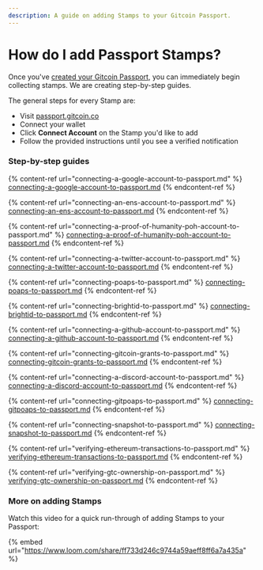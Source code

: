 ```yaml
---
description: A guide on adding Stamps to your Gitcoin Passport.
---
```


# How do I add Passport Stamps?

Once you've [created your Gitcoin Passport](../how-do-i-create-a-gitcoin-passport.md), you can immediately begin collecting stamps. We are creating step-by-step guides.

The general steps for every Stamp are:

* Visit [passport.gitcoin.co](https://passport.gitcoin.co/)
* Connect your wallet
* Click **Connect Account** on the Stamp you'd like to add
* Follow the provided instructions until you see a verified notification

### Step-by-step guides

{% content-ref url="connecting-a-google-account-to-passport.md" %}
[connecting-a-google-account-to-passport.md](connecting-a-google-account-to-passport.md)
{% endcontent-ref %}

{% content-ref url="connecting-an-ens-account-to-passport.md" %}
[connecting-an-ens-account-to-passport.md](connecting-an-ens-account-to-passport.md)
{% endcontent-ref %}

{% content-ref url="connecting-a-proof-of-humanity-poh-account-to-passport.md" %}
[connecting-a-proof-of-humanity-poh-account-to-passport.md](connecting-a-proof-of-humanity-poh-account-to-passport.md)
{% endcontent-ref %}

{% content-ref url="connecting-a-twitter-account-to-passport.md" %}
[connecting-a-twitter-account-to-passport.md](connecting-a-twitter-account-to-passport.md)
{% endcontent-ref %}

{% content-ref url="connecting-poaps-to-passport.md" %}
[connecting-poaps-to-passport.md](connecting-poaps-to-passport.md)
{% endcontent-ref %}

{% content-ref url="connecting-brightid-to-passport.md" %}
[connecting-brightid-to-passport.md](connecting-brightid-to-passport.md)
{% endcontent-ref %}

{% content-ref url="connecting-a-github-account-to-passport.md" %}
[connecting-a-github-account-to-passport.md](connecting-a-github-account-to-passport.md)
{% endcontent-ref %}

{% content-ref url="connecting-gitcoin-grants-to-passport.md" %}
[connecting-gitcoin-grants-to-passport.md](connecting-gitcoin-grants-to-passport.md)
{% endcontent-ref %}

{% content-ref url="connecting-a-discord-account-to-passport.md" %}
[connecting-a-discord-account-to-passport.md](connecting-a-discord-account-to-passport.md)
{% endcontent-ref %}

{% content-ref url="connecting-gitpoaps-to-passport.md" %}
[connecting-gitpoaps-to-passport.md](connecting-gitpoaps-to-passport.md)
{% endcontent-ref %}

{% content-ref url="connecting-snapshot-to-passport.md" %}
[connecting-snapshot-to-passport.md](connecting-snapshot-to-passport.md)
{% endcontent-ref %}

{% content-ref url="verifying-ethereum-transactions-to-passport.md" %}
[verifying-ethereum-transactions-to-passport.md](verifying-ethereum-transactions-to-passport.md)
{% endcontent-ref %}

{% content-ref url="verifying-gtc-ownership-on-passport.md" %}
[verifying-gtc-ownership-on-passport.md](verifying-gtc-ownership-on-passport.md)
{% endcontent-ref %}

### More on adding Stamps

Watch this video for a quick run-through of adding Stamps to your Passport:&#x20;

{% embed url="https://www.loom.com/share/ff733d246c9744a59aeff8ff6a7a435a" %}
